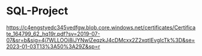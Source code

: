 # SQL-Project

https://c4engstyedc345vedfgw.blob.core.windows.net/certificates/Certificate_164799_62_hq19r.pdf?sv=2019-07-07&sr=b&sig=4j7WLLOOi8iJYNwlZeqzkJ4cDMcxx2Z2xqtIEvglcTk%3D&se=2023-01-03T13%3A50%3A29Z&sp=r


